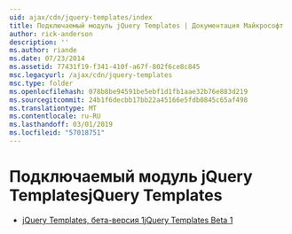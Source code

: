 ```yaml
---
uid: ajax/cdn/jquery-templates/index
title: Подключаемый модуль jQuery Templates | Документация Майкрософт
author: rick-anderson
description: ''
ms.author: riande
ms.date: 07/23/2014
ms.assetid: 77431f19-f341-410f-a67f-802f6ce8c845
msc.legacyurl: /ajax/cdn/jquery-templates
msc.type: folder
ms.openlocfilehash: 078b8be94591be5ebf1d1fb1aae32b76e883d219
ms.sourcegitcommit: 24b1f6decbb17bb22a45166e5fdb0845c65af498
ms.translationtype: MT
ms.contentlocale: ru-RU
ms.lasthandoff: 03/01/2019
ms.locfileid: "57018751"
---
```

<a name="jquery-templates"></a><span data-ttu-id="48c23-102">Подключаемый модуль jQuery Templates</span><span class="sxs-lookup"><span data-stu-id="48c23-102">jQuery Templates</span></span>
====================
- [<span data-ttu-id="48c23-103">jQuery Templates, бета-версия 1</span><span class="sxs-lookup"><span data-stu-id="48c23-103">jQuery Templates Beta 1</span></span>](cdnjquerytemplatesbeta1.md)
